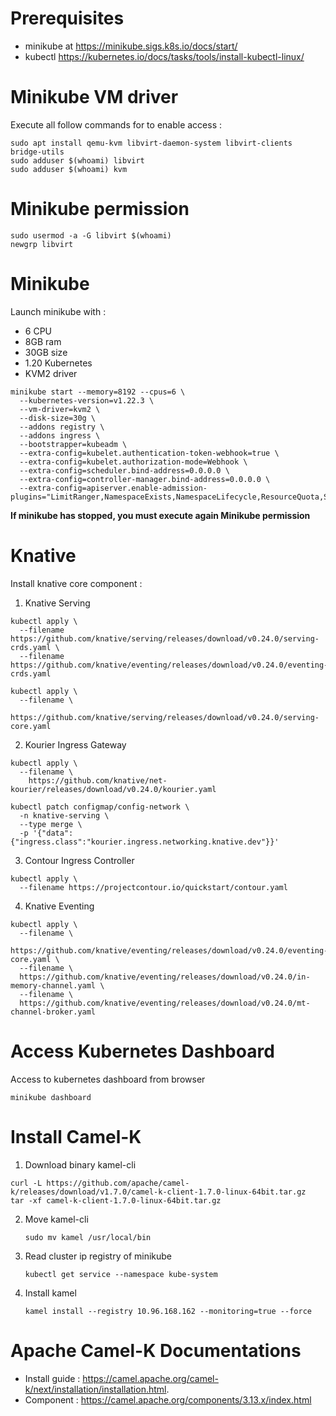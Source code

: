 
# Prerequisites
- minikube at https://minikube.sigs.k8s.io/docs/start/
- kubectl https://kubernetes.io/docs/tasks/tools/install-kubectl-linux/

# Minikube VM driver
Execute all follow commands for to enable access :

```
sudo apt install qemu-kvm libvirt-daemon-system libvirt-clients bridge-utils
sudo adduser $(whoami) libvirt
sudo adduser $(whoami) kvm
```  
# Minikube permission
```
sudo usermod -a -G libvirt $(whoami)
newgrp libvirt
```
# Minikube
Launch minikube with : 

 - 6 CPU
 - 8GB ram
 - 30GB size
 - 1.20 Kubernetes
 - KVM2 driver

```
minikube start --memory=8192 --cpus=6 \
  --kubernetes-version=v1.22.3 \
  --vm-driver=kvm2 \
  --disk-size=30g \
  --addons registry \
  --addons ingress \
  --bootstrapper=kubeadm \
  --extra-config=kubelet.authentication-token-webhook=true \
  --extra-config=kubelet.authorization-mode=Webhook \
  --extra-config=scheduler.bind-address=0.0.0.0 \
  --extra-config=controller-manager.bind-address=0.0.0.0 \
  --extra-config=apiserver.enable-admission-plugins="LimitRanger,NamespaceExists,NamespaceLifecycle,ResourceQuota,ServiceAccount,DefaultStorageClass,MutatingAdmissionWebhook"
```

**If minikube has stopped, you must execute again Minikube permission**

# Knative
Install knative core component :
1. Knative Serving 
```
kubectl apply \
  --filename https://github.com/knative/serving/releases/download/v0.24.0/serving-crds.yaml \
  --filename https://github.com/knative/eventing/releases/download/v0.24.0/eventing-crds.yaml

kubectl apply \
  --filename \
  https://github.com/knative/serving/releases/download/v0.24.0/serving-core.yaml
```
2. Kourier Ingress Gateway
```
kubectl apply \
  --filename \
    https://github.com/knative/net-kourier/releases/download/v0.24.0/kourier.yaml

kubectl patch configmap/config-network \
  -n knative-serving \
  --type merge \
  -p '{"data":{"ingress.class":"kourier.ingress.networking.knative.dev"}}'
```
3. Contour Ingress Controller
```
kubectl apply \
  --filename https://projectcontour.io/quickstart/contour.yaml
```
4. Knative Eventing
```
kubectl apply \
  --filename \
  https://github.com/knative/eventing/releases/download/v0.24.0/eventing-core.yaml \
  --filename \
  https://github.com/knative/eventing/releases/download/v0.24.0/in-memory-channel.yaml \
  --filename \
  https://github.com/knative/eventing/releases/download/v0.24.0/mt-channel-broker.yaml
```
# Access Kubernetes Dashboard
Access to kubernetes dashboard from browser
```
minikube dashboard
```
# Install Camel-K
1. Download binary kamel-cli
```
curl -L https://github.com/apache/camel-k/releases/download/v1.7.0/camel-k-client-1.7.0-linux-64bit.tar.gz
tar -xf camel-k-client-1.7.0-linux-64bit.tar.gz
```
2. Move kamel-cli

    `sudo mv kamel /usr/local/bin`

3. Read cluster ip registry of minikube

    `kubectl get service --namespace kube-system`

4. Install kamel

   `kamel install --registry 10.96.168.162 --monitoring=true --force`

# Apache Camel-K Documentations
- Install guide : https://camel.apache.org/camel-k/next/installation/installation.html.
- Component : https://camel.apache.org/components/3.13.x/index.html


